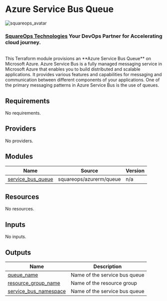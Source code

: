# Azure Service Bus Queue
![squareops_avatar]

[squareops_avatar]: https://squareops.com/wp-content/uploads/2022/12/squareops-logo.png

### [SquareOps Technologies](https://squareops.com/) Your DevOps Partner for Accelerating cloud journey.
<br>
This Terraform module provisions an **Azure Service Bus Queue** on Microsoft Azure. Azure Service Bus is a fully managed messaging service in Microsoft Azure that enables you to build distributed and scalable applications. It provides various features and capabilities for messaging and communication between different components of your applications. One of the primary messaging patterns in Azure Service Bus is the use of queues.

<!-- BEGINNING OF PRE-COMMIT-TERRAFORM DOCS HOOK -->
## Requirements

No requirements.

## Providers

No providers.

## Modules

| Name | Source | Version |
|------|--------|---------|
| <a name="module_service_bus_queue"></a> [service\_bus\_queue](#module\_service\_bus\_queue) | squareops/azurerm/queue | n/a |

## Resources

No resources.

## Inputs

No inputs.

## Outputs

| Name | Description |
|------|-------------|
| <a name="output_queue_name"></a> [queue\_name](#output\_queue\_name) | Name of the service bus queue |
| <a name="output_resource_group_name"></a> [resource\_group\_name](#output\_resource\_group\_name) | Name of the resource group |
| <a name="output_service_bus_namespace"></a> [service\_bus\_namespace](#output\_service\_bus\_namespace) | Name of the service bus queue |
<!-- END OF PRE-COMMIT-TERRAFORM DOCS HOOK -->